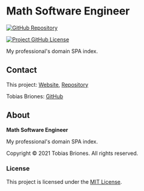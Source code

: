 # Math Software Engineer

[![GitHub Repository](https://raw.githubusercontent.com/tobiasbriones/general-images/main/example-projects/badges/ep-gh-repo-badge.svg)](https://github.com/tobiasbriones/mathsoftware.engineer)

[![Project GitHub License](https://img.shields.io/github/license/tobiasbriones/mathsoftware.engineer.svg?style=flat-square)](https://github.com/tobiasbriones/mathsoftware.engineer/blob/main/LICENSE)


My professional's domain SPA index.

## Contact

This project: [Website](https://mathsoftware.engineer),
[Repository](https://github.com/tobiasbriones/mathsoftware.engineer)

Tobias Briones: [GitHub](https://github.com/tobiasbriones)

## About

**Math Software Engineer**

My professional's domain SPA index.

Copyright © 2021 Tobias Briones. All rights reserved.

### License

This project is licensed under the [MIT License](./LICENSE-MIT).
